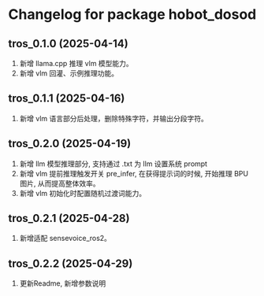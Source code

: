 # Changelog for package hobot_dosod

tros_0.1.0 (2025-04-14)
------------------
1. 新增 llama.cpp 推理 vlm 模型能力。
2. 新增 vlm 回灌、示例推理功能。

tros_0.1.1 (2025-04-16)
------------------
1. 新增 vlm 语言部分后处理，删除特殊字符，并输出分段字符。

tros_0.2.0 (2025-04-19)
------------------
1. 新增 llm 模型推理部分, 支持通过 .txt 为 llm 设置系统 prompt
2. 新增 vlm 提前推理触发开关 pre_infer, 在获得提示词的时候, 开始推理 BPU 图片, 从而提高整体效率。
3. 新增 vlm 初始化时配置随机过渡词能力。

tros_0.2.1 (2025-04-28)
------------------
1. 新增适配 sensevoice_ros2。

tros_0.2.2 (2025-04-29)
------------------
1. 更新Readme, 新增参数说明